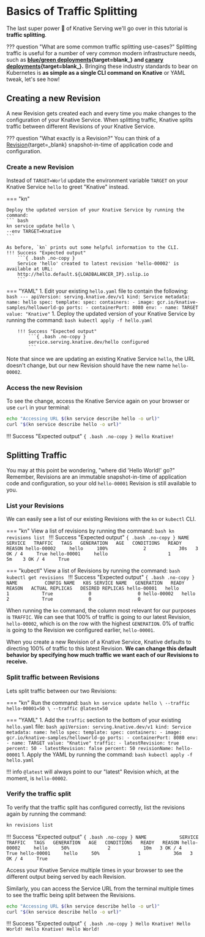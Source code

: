# Basics of Traffic Splitting
The last super power :rocket: of Knative Serving we'll go over in this tutorial is **traffic splitting**.

??? question "What are some common traffic splitting use-cases?"
    Splitting traffic is useful for a number of very common modern infrastructure needs, such as
    **[blue/green deployments](https://martinfowler.com/bliki/BlueGreenDeployment.html){target=blank_}
    and
    [canary deployments](https://martinfowler.com/bliki/CanaryRelease.html){target=blank_}.**
    Bringing these industry standards to bear on Kubernetes is **as simple as a single CLI command on Knative** or YAML tweak, let's see how!


## Creating a new Revision

A new Revision gets created each and every time you make changes to the configuration of your Knative Service. When splitting traffic, Knative splits traffic between different Revisions of your Knative Service.

??? question "What exactly is a Revision?"
    You can think of a [Revision](../serving/README.md#serving-resources){target=_blank} snapshot-in-time of application code and configuration.

### Create a new Revision

Instead of `TARGET=World` update the environment variable `TARGET` on your Knative Service `hello` to greet "Knative" instead.

=== "kn"

    Deploy the updated version of your Knative Service by running the command:
    ``` bash
    kn service update hello \
    --env TARGET=Knative
    ```

    As before, `kn` prints out some helpful information to the CLI.
    !!! Success "Expected output"
        ```{ .bash .no-copy }
        Service 'hello' created to latest revision 'hello-00002' is available at URL:
        http://hello.default.${LOADBALANCER_IP}.sslip.io
        ```

=== "YAML"
    1. Edit your existing `hello.yaml` file to contain the following:
        ``` bash
        ---
        apiVersion: serving.knative.dev/v1
        kind: Service
        metadata:
          name: hello
        spec:
          template:
            spec:
              containers:
                - image: gcr.io/knative-samples/helloworld-go
                  ports:
                    - containerPort: 8080
                  env:
                    - name: TARGET
                      value: "Knative"
        ```
    1. Deploy the updated version of your Knative Service by running the command:
        ``` bash
        kubectl apply -f hello.yaml
        ```

        !!! Success "Expected output"
            ```{ .bash .no-copy }
            service.serving.knative.dev/hello configured
            ```


Note that since we are updating an existing Knative Service `hello`, the URL doesn't change, but our new Revision should have the new name `hello-00002`.

### Access the new Revision

To see the change, access the Knative Service again on your browser or use `curl` in your terminal:
```bash
echo "Accessing URL $(kn service describe hello -o url)"
curl "$(kn service describe hello -o url)"
```

!!! Success "Expected output"
    ```{ .bash .no-copy }
    Hello Knative!
    ```

## Splitting Traffic

You may at this point be wondering, "where did 'Hello World!' go?" Remember, Revisions are an immutable snapshot-in-time of application code and configuration, so your old `hello-00001` Revision is still available to you.

### List your Revisions

We can easily see a list of our existing Revisions with the `kn` or `kubectl` CLI.

=== "kn"
    View a list of revisions by running the command:
    ```bash
    kn revisions list
    ```
    !!! Success "Expected output"
        ```{ .bash .no-copy }
        NAME            SERVICE   TRAFFIC   TAGS   GENERATION   AGE   CONDITIONS   READY   REASON
        hello-00002     hello     100%             2            30s   3 OK / 4     True
        hello-00001     hello                      1            5m    3 OK / 4     True
        ```

=== "kubectl"
    View a list of Revisions by running the command:
    ```bash
    kubectl get revisions
    ```
    !!! Success "Expected output"
        ```{ .bash .no-copy }
        NAME          CONFIG NAME   K8S SERVICE NAME   GENERATION   READY   REASON   ACTUAL REPLICAS   DESIRED REPLICAS
        hello-00001   hello                            1            True             0                 0
        hello-00002   hello                            2            True             0                 0
        ```


When running the `kn` command, the column most relevant for our purposes is `TRAFFIC`. We can see that 100% of traffic is going to our latest Revision, `hello-00002`, which is on the row with the highest `GENERATION`.
0% of traffic is going to the Revision we configured earlier, `hello-00001`.

When you create a new Revision of a Knative Service, Knative defaults to directing 100% of traffic to this latest Revision. **We can change this default behavior by specifying how much traffic we want each of our Revisions to receive.**

### Split traffic between Revisions

Lets split traffic between our two Revisions:

=== "kn"
    Run the command:
    ```bash
    kn service update hello \
    --traffic hello-00001=50 \
    --traffic @latest=50
    ```

=== "YAML"
    1. Add the `traffic` section to the bottom of your existing `hello.yaml` file:
        ``` bash
        apiVersion: serving.knative.dev/v1
        kind: Service
        metadata:
          name: hello
        spec:
          template:
            spec:
              containers:
                - image: gcr.io/knative-samples/helloworld-go
                  ports:
                    - containerPort: 8080
                  env:
                    - name: TARGET
                      value: "Knative"
          traffic:
          - latestRevision: true
            percent: 50
          - latestRevision: false
            percent: 50
            revisionName: hello-00001
        ```
    1. Apply the YAML by running the command:
        ``` bash
        kubectl apply -f hello.yaml
        ```

!!! info
    `@latest` will always point to our "latest" Revision which, at the moment, is `hello-00002`.

### Verify the traffic split

To verify that the traffic split has configured correctly, list the revisions again by running the command:
```bash
kn revisions list
```
!!! Success "Expected output"
    ```{ .bash .no-copy }
    NAME            SERVICE   TRAFFIC   TAGS   GENERATION   AGE   CONDITIONS   READY   REASON
    hello-00002     hello     50%              2            10m   3 OK / 4     True
    hello-00001     hello     50%              1            36m   3 OK / 4     True
    ```


Access your Knative Service multiple times in your browser to see the different output being served by each Revision.

Similarly, you can access the Service URL from the terminal multiple times to see the traffic being split between the Revisions.
```bash
echo "Accessing URL $(kn service describe hello -o url)"
curl "$(kn service describe hello -o url)"
```

!!! Success "Expected output"
    ```{ .bash .no-copy }
    Hello Knative!
    Hello World!
    Hello Knative!
    Hello World!
    ```
